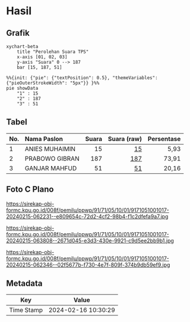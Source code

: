 # Hasil

## Grafik

```mermaid
xychart-beta
    title "Perolehan Suara TPS"
    x-axis [01, 02, 03]
    y-axis "Suara" 0 --> 187
    bar [15, 187, 51]
```

```mermaid
%%{init: {"pie": {"textPosition": 0.5}, "themeVariables": {"pieOuterStrokeWidth": "5px"}} }%%
pie showData
    "1" : 15
    "2" : 187
    "3" : 51
```

## Tabel

| No. | Nama Paslon    | Suara | Suara (raw) | Persentase |
|:--- |:-------------- | -----:| -----------:| ----------:|
| 1   | ANIES MUHAIMIN | 15    | [15][p-1]   | 5,93       |
| 2   | PRABOWO GIBRAN | 187   | [187][p-2]  | 73,91      |
| 3   | GANJAR MAHFUD  | 51    | [51][p-3]   | 20,16      |


[p-1]: https://github.com/gigit-pemilu/pemilu-2024-91-papua/blob/main/pilpres/hitung-suara/sub/91-papua/sub/71-kota-jayapura/sub/05-heram/sub/1001-hedam/sub/017-tps/sub/paslon-1.txt
[p-2]: https://github.com/gigit-pemilu/pemilu-2024-91-papua/blob/main/pilpres/hitung-suara/sub/91-papua/sub/71-kota-jayapura/sub/05-heram/sub/1001-hedam/sub/017-tps/sub/paslon-2.txt
[p-3]: https://github.com/gigit-pemilu/pemilu-2024-91-papua/blob/main/pilpres/hitung-suara/sub/91-papua/sub/71-kota-jayapura/sub/05-heram/sub/1001-hedam/sub/017-tps/sub/paslon-3.txt

## Foto C Plano

https://sirekap-obj-formc.kpu.go.id/008f/pemilu/ppwp/91/71/05/10/01/9171051001017-20240215-062231--e809654c-72d2-4cf2-98b4-f1c2dfefa9a7.jpg

https://sirekap-obj-formc.kpu.go.id/008f/pemilu/ppwp/91/71/05/10/01/9171051001017-20240215-063808--2671d045-e3d3-430e-9921-c9d5ee2bb9b1.jpg

https://sirekap-obj-formc.kpu.go.id/008f/pemilu/ppwp/91/71/05/10/01/9171051001017-20240215-062346--02f5677b-f730-4e7f-809f-374b9db59ef9.jpg


## Metadata

| Key        | Value               |
| ---------- | ------------------- |
| Time Stamp | 2024-02-16 10:30:29 |



